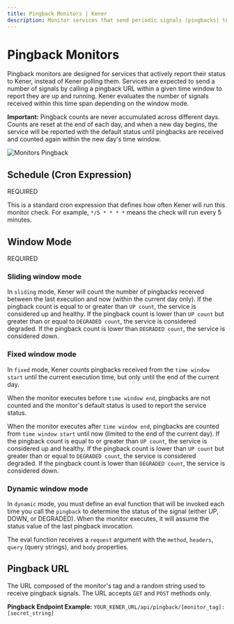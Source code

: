 ```yaml
---
title: Pingback Monitors | Kener
description: Monitor services that send periodic signals (pingbacks) to Kener.
---
```


# Pingback Monitors

Pingback monitors are designed for services that actively report their status to Kener, instead of Kener polling them. 
Services are expected to send a number of signals by calling a pingback URL within a given time window to report they are up and running.
Kener evaluates the number of signals received within this time span depending on the window mode.

**Important:** Pingback counts are never accumulated across different days. Counts are reset at the end of each day, and when a new day begins, the service will be reported with the default status until pingbacks are received and counted again within the new day's time window.

<div class="border rounded-md">

![Monitors Pingback](/documentation/m_pingback.png)

</div>

## Schedule (Cron Expression)

<span class="text-red-500 text-xs font-semibold">
	REQUIRED
</span>

This is a standard cron expression that defines how often Kener will run this monitor check. For example, `*/5 * * * *` means the check will run every 5 minutes.

## Window Mode

<span class="text-red-500 text-xs font-semibold">
	REQUIRED
</span>

### Sliding window mode

In `sliding` mode, Kener will count the number of pingbacks received between the last execution and now (within the current day only).
If the pingback count is equal to or greater than `UP count`, the service is considered up and healthy.
If the pingback count is lower than `UP count` but greater than or equal to `DEGRADED count`, the service is considered degraded.
If the pingback count is lower than `DEGRADED count`, the service is considered down.

### Fixed window mode

In `fixed` mode, Kener counts pingbacks received from the `time window start` until the current execution time, but only until the end of the current day.

When the monitor executes before `time window end`, pingbacks are not counted and the monitor's default status is used to report the service status.

When the monitor executes after `time window end`, pingbacks are counted from `time window start` until now (limited to the end of the current day).
If the pingback count is equal to or greater than `UP count`, the service is considered up and healthy.
If the pingback count is lower than `UP count` but greater than or equal to `DEGRADED count`, the service is considered degraded.
If the pingback count is lower than `DEGRADED count`, the service is considered down.

### Dynamic window mode

In `dynamic` mode, you must define an eval function that will be invoked each time you call the `pingback` to determine the status of the signal (either UP, DOWN, or DEGRADED).
When the monitor executes, it will assume the status value of the last pingback invocation.

The eval function receives a `request` argument with the `method`, `headers`, `query` (query strings), and `body` properties.

## Pingback URL

The URL composed of the monitor's tag and a random string used to receive pingback signals. The URL accepts `GET` and `POST` methods only.

**Pingback Endpoint Example:**
`YOUR_KENER_URL/api/pingback/[monitor_tag]:[secret_string]`
